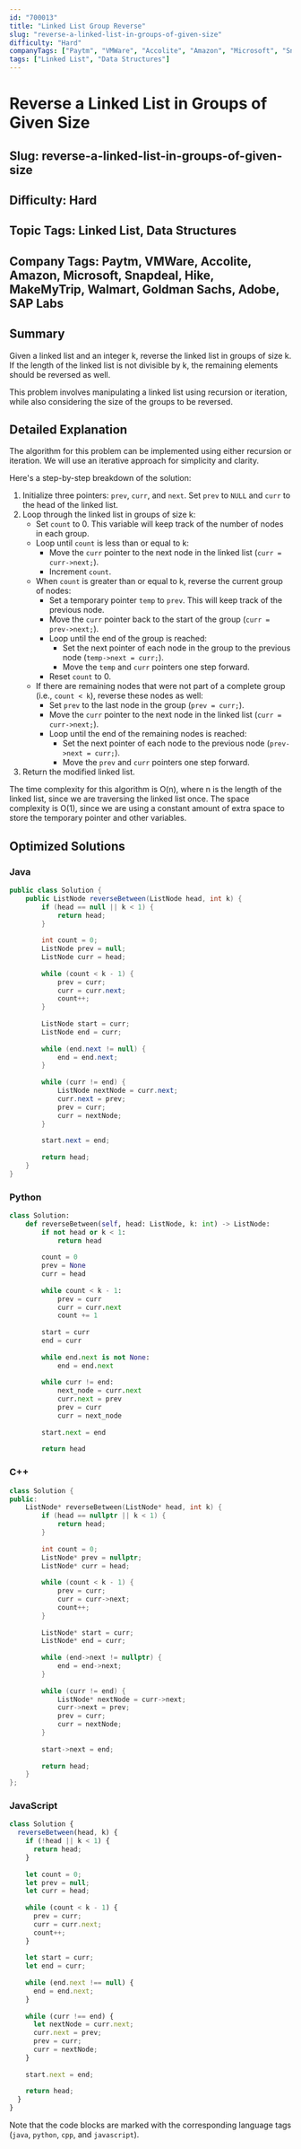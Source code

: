 ```yaml
---
id: "700013"
title: "Linked List Group Reverse"
slug: "reverse-a-linked-list-in-groups-of-given-size"
difficulty: "Hard"
companyTags: ["Paytm", "VMWare", "Accolite", "Amazon", "Microsoft", "Snapdeal", "Hike", "MakeMyTrip", "Walmart", "Goldman Sachs", "Adobe", "SAP Labs"]
tags: ["Linked List", "Data Structures"]
---
```


# Reverse a Linked List in Groups of Given Size

## Slug: reverse-a-linked-list-in-groups-of-given-size

## Difficulty: Hard

## Topic Tags: Linked List, Data Structures

## Company Tags: Paytm, VMWare, Accolite, Amazon, Microsoft, Snapdeal, Hike, MakeMyTrip, Walmart, Goldman Sachs, Adobe, SAP Labs

## Summary
Given a linked list and an integer k, reverse the linked list in groups of size k. If the length of the linked list is not divisible by k, the remaining elements should be reversed as well.

This problem involves manipulating a linked list using recursion or iteration, while also considering the size of the groups to be reversed.

## Detailed Explanation
The algorithm for this problem can be implemented using either recursion or iteration. We will use an iterative approach for simplicity and clarity.

Here's a step-by-step breakdown of the solution:

1. Initialize three pointers: `prev`, `curr`, and `next`. Set `prev` to `NULL` and `curr` to the head of the linked list.
2. Loop through the linked list in groups of size k:
   - Set `count` to 0. This variable will keep track of the number of nodes in each group.
   - Loop until `count` is less than or equal to k:
     - Move the `curr` pointer to the next node in the linked list (`curr = curr->next;`).
     - Increment `count`.
   - When `count` is greater than or equal to k, reverse the current group of nodes:
     - Set a temporary pointer `temp` to `prev`. This will keep track of the previous node.
     - Move the `curr` pointer back to the start of the group (`curr = prev->next;`).
     - Loop until the end of the group is reached:
       - Set the next pointer of each node in the group to the previous node (`temp->next = curr;`).
       - Move the `temp` and `curr` pointers one step forward.
     - Reset `count` to 0.
   - If there are remaining nodes that were not part of a complete group (i.e., `count < k`), reverse these nodes as well:
     - Set `prev` to the last node in the group (`prev = curr;`).
     - Move the `curr` pointer to the next node in the linked list (`curr = curr->next;`).
     - Loop until the end of the remaining nodes is reached:
       - Set the next pointer of each node to the previous node (`prev->next = curr;`).
       - Move the `prev` and `curr` pointers one step forward.
3. Return the modified linked list.

The time complexity for this algorithm is O(n), where n is the length of the linked list, since we are traversing the linked list once. The space complexity is O(1), since we are using a constant amount of extra space to store the temporary pointer and other variables.

## Optimized Solutions

### Java
```java
public class Solution {
    public ListNode reverseBetween(ListNode head, int k) {
        if (head == null || k < 1) {
            return head;
        }
        
        int count = 0;
        ListNode prev = null;
        ListNode curr = head;
        
        while (count < k - 1) {
            prev = curr;
            curr = curr.next;
            count++;
        }
        
        ListNode start = curr;
        ListNode end = curr;
        
        while (end.next != null) {
            end = end.next;
        }
        
        while (curr != end) {
            ListNode nextNode = curr.next;
            curr.next = prev;
            prev = curr;
            curr = nextNode;
        }
        
        start.next = end;
        
        return head;
    }
}
```

### Python
```python
class Solution:
    def reverseBetween(self, head: ListNode, k: int) -> ListNode:
        if not head or k < 1:
            return head
        
        count = 0
        prev = None
        curr = head
        
        while count < k - 1:
            prev = curr
            curr = curr.next
            count += 1
        
        start = curr
        end = curr
        
        while end.next is not None:
            end = end.next
        
        while curr != end:
            next_node = curr.next
            curr.next = prev
            prev = curr
            curr = next_node
        
        start.next = end
        
        return head
```

### C++
```cpp
class Solution {
public:
    ListNode* reverseBetween(ListNode* head, int k) {
        if (head == nullptr || k < 1) {
            return head;
        }
        
        int count = 0;
        ListNode* prev = nullptr;
        ListNode* curr = head;
        
        while (count < k - 1) {
            prev = curr;
            curr = curr->next;
            count++;
        }
        
        ListNode* start = curr;
        ListNode* end = curr;
        
        while (end->next != nullptr) {
            end = end->next;
        }
        
        while (curr != end) {
            ListNode* nextNode = curr->next;
            curr->next = prev;
            prev = curr;
            curr = nextNode;
        }
        
        start->next = end;
        
        return head;
    }
};
```

### JavaScript
```javascript
class Solution {
  reverseBetween(head, k) {
    if (!head || k < 1) {
      return head;
    }
    
    let count = 0;
    let prev = null;
    let curr = head;
    
    while (count < k - 1) {
      prev = curr;
      curr = curr.next;
      count++;
    }
    
    let start = curr;
    let end = curr;
    
    while (end.next !== null) {
      end = end.next;
    }
    
    while (curr !== end) {
      let nextNode = curr.next;
      curr.next = prev;
      prev = curr;
      curr = nextNode;
    }
    
    start.next = end;
    
    return head;
  }
}
```
Note that the code blocks are marked with the corresponding language tags (`java`, `python`, `cpp`, and `javascript`).